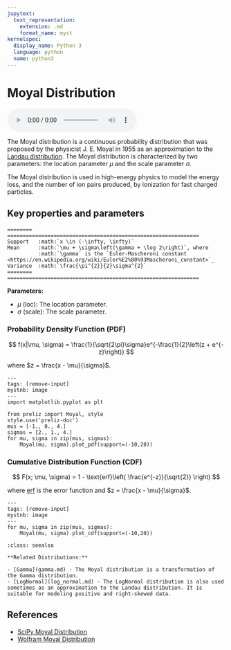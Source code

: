 ```yaml
---
jupytext:
  text_representation:
    extension: .md
    format_name: myst
kernelspec:
  display_name: Python 3
  language: python
  name: python3
---
```

# Moyal Distribution

<audio controls> <source src="../../_static/moyal.mp3" type="audio/mpeg"> This browser cannot play the pronunciation audio file for this distribution. </audio>

The Moyal distribution is a continuous probability distribution that was proposed by the physicist J. E. Moyal in 1955 as an approximation to the [Landau distribution](https://en.wikipedia.org/wiki/Landau_distribution). The Moyal distribution is characterized by two parameters: the location parameter $\mu$ and the scale parameter $\sigma$. 

The Moyal distribution is used in high-energy physics to model the energy loss, and the number of ion pairs produced, by ionization for fast charged particles.

## Key properties and parameters

```{eval-rst}
========  ==============================================================
Support   :math:`x \in (-\infty, \infty)`
Mean      :math:`\mu + \sigma\left(\gamma + \log 2\right)`, where
          :math:`\gamma` is the `Euler-Mascheroni constant <https://en.wikipedia.org/wiki/Euler%E2%80%93Mascheroni_constant>`_
Variance  :math:`\frac{\pi^{2}}{2}\sigma^{2}`
========  ==============================================================
```

**Parameters:**

- $\mu$ (loc): The location parameter.
- $\sigma$ (scale): The scale parameter.

### Probability Density Function (PDF)

$$
f(x|\mu, \sigma) = \frac{1}{\sqrt{2\pi}\sigma}e^{-\frac{1}{2}\left(z + e^{-z}\right)}
$$

where $z = \frac{x - \mu}{\sigma}$.

```{code-cell}
---
tags: [remove-input]
mystnb: image
---
import matplotlib.pyplot as plt

from preliz import Moyal, style
style.use('preliz-doc')
mus = [-1., 0., 4.]
sigmas = [2., 1., 4.]
for mu, sigma in zip(mus, sigmas):
    Moyal(mu, sigma).plot_pdf(support=(-10,20))
```

### Cumulative Distribution Function (CDF)

$$
F(x; \mu, \sigma) = 1 - \text{erf}\left( \frac{e^{-z}}{\sqrt{2}} \right)
$$

where [erf](https://en.wikipedia.org/wiki/Error_function) is the error function and $z = \frac{x - \mu}{\sigma}$.

```{code-cell}
---
tags: [remove-input]
mystnb: image
---
for mu, sigma in zip(mus, sigmas):
    Moyal(mu, sigma).plot_cdf(support=(-10,20))
```

```{seealso}
:class: seealso

**Related Distributions:**

- [Gamma](gamma.md) - The Moyal distribution is a transformation of the Gamma distribution.
- [LogNormal](log_normal.md) - The LogNormal distribution is also used sometimes as an approximation to the Landau distribution. It is suitable for modeling positive and right-skewed data.
```

## References

- [SciPy Moyal Distribution](https://docs.scipy.org/doc/scipy/reference/generated/scipy.stats.moyal.html)
- [Wolfram Moyal Distribution](https://reference.wolfram.com/language/ref/MoyalDistribution.html)
